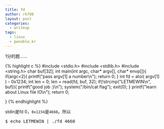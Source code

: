 ```yaml
---
title: fd
author: rk700
layout: post
categories:
  - writeup
tags:
  - linux
  - pwnable.kr
---
```


1分的题……

{% highlight c %}
#include <stdio.h>
#include <stdlib.h>
#include <string.h>
char buf[32];
int main(int argc, char* argv[], char* envp[]){
        if(argc<2){
                printf("pass argv[1] a number\n");
                return 0;
        }
        int fd = atoi( argv[1] ) - 0x1234;
        int len = 0;
        len = read(fd, buf, 32);
        if(!strcmp("LETMEWIN\n", buf)){
                printf("good job :)\n");
                system("/bin/cat flag");
                exit(0);
        }
        printf("learn about Linux file IO\n");
        return 0;

}
{% endhighlight %}

stdin是fd 0，`0x1234`是`4660`。所以
<pre>$ echo LETMEWIN | ./fd 4660</pre>
